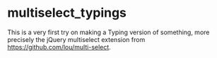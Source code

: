 # multiselect_typings

This is a very first try on making a Typing version of something, more precisely the jQuery multiselect extension 
from https://github.com/lou/multi-select.
